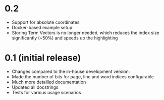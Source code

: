 # 0.2
- Support for absolute coordinates
- Docker-based example setup
- Storing Term Vectors is no longer needed, which reduces the index size
  significantly (~50%) and speeds up the highlighting

# 0.1 (initial release)
-  Changes compared to the in-house development version:
  - Made the number of bits for page, line and word indices configurable
  - Much more detailled documentation
  - Updated all docstrings
  - Tests for various usage scenarios

